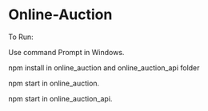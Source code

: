 # Online-Auction
To Run:

Use command Prompt in Windows.

npm install in online_auction and online_auction_api folder

npm start in online_auction.

npm start in online_auction_api.
